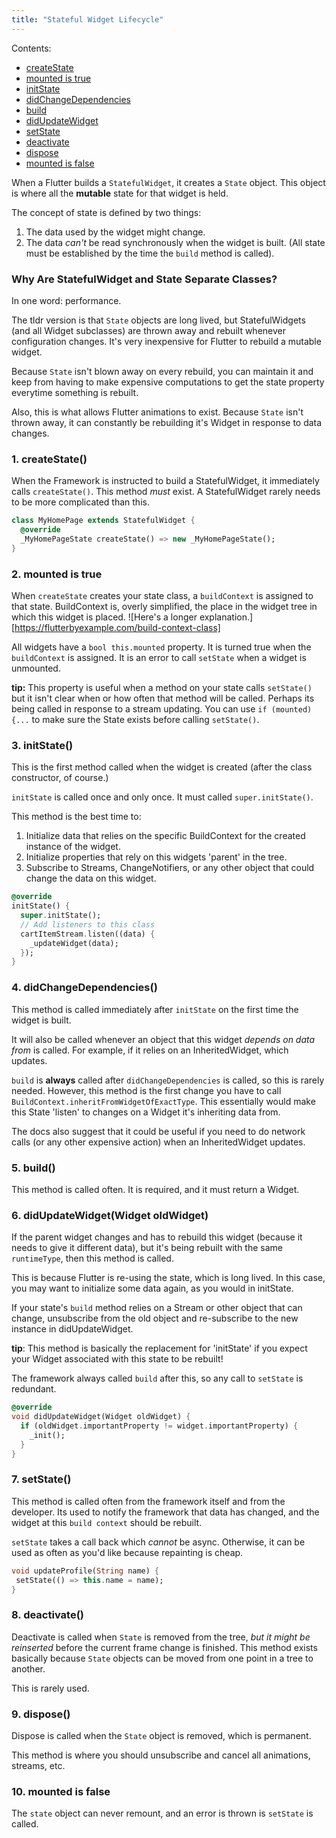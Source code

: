 ```yaml
---
title: "Stateful Widget Lifecycle"
---
```


<div class='aside'>

Contents:

* [createState](#1-createstate)
* [mounted is true](#2-mounted-is-true)
* [initState](#3-initstate)
* [didChangeDependencies](#4-didChangeDependencies)
* [build](#5-build)
* [didUpdateWidget](#6-didupdatewidget)
* [setState](#7-setstate)
* [deactivate](#8-deactivate)
* [dispose](#9-dispose)
* [mounted is false](#10-mounted-is-false)

</div>

When a Flutter builds a `StatefulWidget`, it creates a `State` object. This
object is where all the **mutable** state for that widget is held.

The concept of state is defined by two things:

1. The data used by the widget might change.
2. The data _can't_ be read synchronously when the widget is built. (All state
   must be established by the time the `build` method is called).

### Why Are StatefulWidget and State Separate Classes?

In one word: performance.

The tldr version is that `State` objects are long lived, but StatefulWidgets
(and all Widget subclasses) are thrown away and rebuilt whenever configuration
changes. It's very inexpensive for Flutter to rebuild a mutable widget.

Because `State` isn't blown away on every rebuild, you can maintain it and keep
from having to make expensive computations to get the state property everytime
something is rebuilt.

Also, this is what allows Flutter animations to exist. Because `State` isn't
thrown away, it can constantly be rebuilding it's Widget in response to data
changes.

### 1. createState()

When the Framework is instructed to build a StatefulWidget, it immediately
calls `createState()`. This method _must_ exist. A StatefulWidget rarely needs
to be more complicated than this.

```dart
class MyHomePage extends StatefulWidget {
  @override
  _MyHomePageState createState() => new _MyHomePageState();
}
```

### 2. mounted is true

When `createState` creates your state class, a `buildContext` is assigned to
that state. BuildContext is, overly simplified, the place in the widget tree in which
this widget is placed. ![Here's a longer explanation.][https://flutterbyexample.com/build-context-class]

All widgets have a `bool this.mounted` property. It is turned true when the
`buildContext` is assigned. It is an error to call `setState` when a widget is
unmounted.

<div class='tip'>

**tip:** This property is useful when a method on your state calls `setState()`
but it isn't clear when or how often that method will be called. Perhaps its
being called in response to a stream updating. You can use `if (mounted) {...`
to make sure the State exists before calling `setState()`.

</div>

### 3. initState()

This is the first method called when the widget is created (after the class
constructor, of course.)

`initState` is called once and only once. It must called `super.initState()`.

This method is the best time to:

1. Initialize data that relies on the specific BuildContext for the created
   instance of the widget.
2. Initialize properties that rely on this widgets 'parent' in the tree.
3. Subscribe to Streams, ChangeNotifiers, or any other object that could change
   the data on this widget.

```dart
@override
initState() {
  super.initState();
  // Add listeners to this class
  cartItemStream.listen((data) {
    _updateWidget(data);
  });
}
```

### 4. didChangeDependencies()

This method is called immediately after `initState` on the first time the
widget is built.

It will also be called whenever an object that this widget _depends on data
from_ is called. For example, if it relies on an InheritedWidget, which updates.

`build` is **always** called after `didChangeDependencies` is called, so this
is rarely needed. However, this method is the first change you have to call
`BuildContext.inheritFromWidgetOfExactType`. This essentially would make this
State 'listen' to changes on a Widget it's inheriting data from.

The docs also suggest that it could be useful if you need to do network calls
(or any other expensive action) when an InheritedWidget updates.

### 5. build()

This method is called often. It is required, and it must return a Widget.

### 6. didUpdateWidget(Widget oldWidget)

If the parent widget changes and has to rebuild this widget (because it needs
to give it different data), but it's being rebuilt with the same `runtimeType`,
then this method is called.

This is because Flutter is re-using the state, which is long lived. In this
case, you may want to initialize some data again, as you would in initState.

If your state's `build` method relies on a Stream or other object that can
change, unsubscribe from the old object and re-subscribe to the new instance in
didUpdateWidget.

<div class='tip'>

**tip**: This method is basically the replacement for 'initState' if you expect
your Widget associated with this state to be rebuilt!

</div>

The framework always called `build` after this, so any call to `setState` is
redundant.

```dart
@override
void didUpdateWidget(Widget oldWidget) {
  if (oldWidget.importantProperty != widget.importantProperty) {
    _init();
  }
}
```

### 7. setState()

This method is called often from the framework itself and from the developer.
Its used to notify the framework that data has changed, and the widget at this
`build context` should be rebuilt.

`setState` takes a call back which _cannot_ be async. Otherwise, it can be used
as often as you'd like because repainting is cheap.

```dart
void updateProfile(String name) {
 setState(() => this.name = name);
}
```

### 8. deactivate()

Deactivate is called when `State` is removed from the tree, _but it might be
reinserted_ before the current frame change is finished. This method exists
basically because `State` objects can be moved from one point in a tree to
another.

This is rarely used.

### 9. dispose()

Dispose is called when the `State` object is removed, which is permanent.

This method is where you should unsubscribe and cancel all animations, streams,
etc.

### 10. mounted is false

The `state` object can never remount, and an error is thrown is `setState` is
called.
